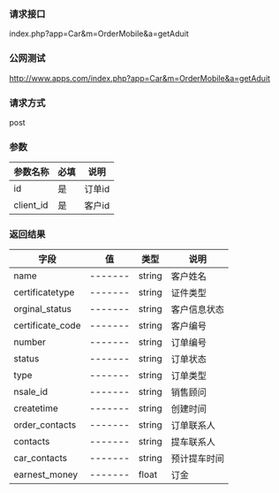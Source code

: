 ### **请求接口**
index.php?app=Car&m=OrderMobile&a=getAduit



### **公网测试**
http://www.apps.com/index.php?app=Car&m=OrderMobile&a=getAduit

### **请求方式**
post


### **参数**
| 参数名称  |必填|     说明      |
|------|-----|------|
| id| 是 |   订单id|
| client_id     | 是 |   客户id   |
### **返回结果**
|字段        |值          |类型    |说明        |
| ---------  |--------    |-------- |--------  |
|name|-------   |string  |客户姓名  |
|certificatetype| -------     |string    |证件类型     |
|orginal_status| -------     |string    |客户信息状态     |
|certificate_code| -------     |string   |客户编号    |
|number| -------     |string    |订单编号    |
|status| -------     |string    |订单状态     |
|type| -------     |string    |订单类型    |
|nsale_id| -------     |string   |销售顾问     |
|createtime| -------     |string   |创建时间    |
|order_contacts| -------     |string   |订单联系人    |
|contacts| -------     |string   |提车联系人    |
|car_contacts| -------     |string   |预计提车时间   |
|earnest_money| -------     |float   |订金  |